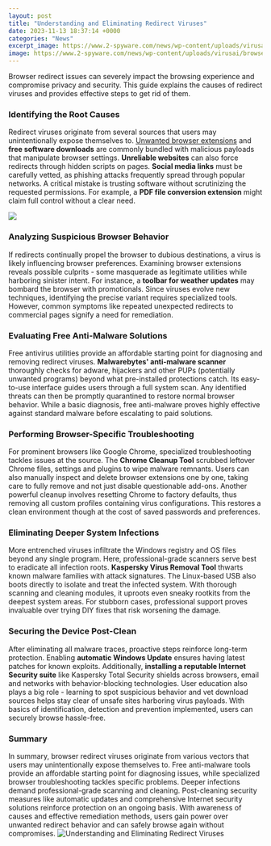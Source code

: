 ```yaml
---
layout: post
title: "Understanding and Eliminating Redirect Viruses"
date: 2023-11-13 18:37:14 +0000
categories: "News"
excerpt_image: https://www.2-spyware.com/news/wp-content/uploads/virusai/browser-redirect-virus-illustration_en.jpg
image: https://www.2-spyware.com/news/wp-content/uploads/virusai/browser-redirect-virus-illustration_en.jpg
---
```


Browser redirect issues can severely impact the browsing experience and compromise privacy and security. This guide explains the causes of redirect viruses and provides effective steps to get rid of them.
### Identifying the Root Causes 
Redirect viruses originate from several sources that users may unintentionally expose themselves to. [Unwanted browser extensions](https://store.fi.io.vn/collection/abdo) and **free software downloads** are commonly bundled with malicious payloads that manipulate browser settings. **Unreliable websites** can also force redirects through hidden scripts on pages. **Social media links** must be carefully vetted, as phishing attacks frequently spread through popular networks. A critical mistake is trusting software without scrutinizing the requested permissions. For example, a **PDF file conversion extension** might claim full control without a clear need.

![](https://i.ytimg.com/vi/0mImbgMJ0ig/maxresdefault.jpg)
### Analyzing Suspicious Browser Behavior
If redirects continually propel the browser to dubious destinations, a virus is likely influencing browser preferences. Examining browser extensions reveals possible culprits - some masquerade as legitimate utilities while harboring sinister intent. For instance, a **toolbar for weather updates** may bombard the browser with promotionals. Since viruses evolve new techniques, identifying the precise variant requires specialized tools. However, common symptoms like repeated unexpected redirects to commercial pages signify a need for remediation.  
### Evaluating Free Anti-Malware Solutions 
Free antivirus utilities provide an affordable starting point for diagnosing and removing redirect viruses. **Malwarebytes' anti-malware scanner** thoroughly checks for adware, hijackers and other PUPs (potentially unwanted programs) beyond what pre-installed protections catch. Its easy-to-use interface guides users through a full system scan. Any identified threats can then be promptly quarantined to restore normal browser behavior. While a basic diagnosis, free anti-malware proves highly effective against standard malware before escalating to paid solutions.
### Performing Browser-Specific Troubleshooting
For prominent browsers like Google Chrome, specialized troubleshooting tackles issues at the source. The **Chrome Cleanup Tool** scrubbed leftover Chrome files, settings and plugins to wipe malware remnants. Users can also manually inspect and delete browser extensions one by one, taking care to fully remove and not just disable questionable add-ons. Another powerful cleanup involves resetting Chrome to factory defaults, thus removing all custom profiles containing virus configurations. This restores a clean environment though at the cost of saved passwords and preferences.  
### Eliminating Deeper System Infections 
More entrenched viruses infiltrate the Windows registry and OS files beyond any single program. Here, professional-grade scanners serve best to eradicate all infection roots. **Kaspersky Virus Removal Tool** thwarts known malware families with attack signatures. The Linux-based USB also boots directly to isolate and treat the infected system. With thorough scanning and cleaning modules, it uproots even sneaky rootkits from the deepest system areas. For stubborn cases, professional support proves invaluable over trying DIY fixes that risk worsening the damage. 
### Securing the Device Post-Clean
After eliminating all malware traces, proactive steps reinforce long-term protection. Enabling **automatic Windows Update** ensures having latest patches for known exploits. Additionally, **installing a reputable Internet Security suite** like Kaspersky Total Security shields across browsers, email and networks with behavior-blocking technologies. User education also plays a big role - learning to spot suspicious behavior and vet download sources helps stay clear of unsafe sites harboring virus payloads. With basics of identification, detection and prevention implemented, users can securely browse hassle-free.
### Summary
In summary, browser redirect viruses originate from various vectors that users may unintentionally expose themselves to. Free anti-malware tools provide an affordable starting point for diagnosing issues, while specialized browser troubleshooting tackles specific problems. Deeper infections demand professional-grade scanning and cleaning. Post-cleaning security measures like automatic updates and comprehensive Internet security solutions reinforce protection on an ongoing basis. With awareness of causes and effective remediation methods, users gain power over unwanted redirect behavior and can safely browse again without compromises.
![Understanding and Eliminating Redirect Viruses](https://www.2-spyware.com/news/wp-content/uploads/virusai/browser-redirect-virus-illustration_en.jpg)